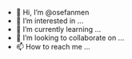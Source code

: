 - 👋 Hi, I’m @osefanmen
- 👀 I’m interested in ...
- 🌱 I’m currently learning ...
- 💞️ I’m looking to collaborate on ...
- 📫 How to reach me ...

<!---
osefanmen/osefanmen is a ✨ special ✨ repository because its `README.md` (this file) appears on your GitHub profile.
You can click the Preview link to take a look at your changes.
--->
